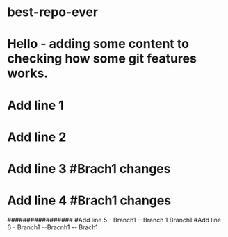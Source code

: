 # best-repo-ever
# Hello - adding some content to checking how some git features works.
# Add line 1
# Add line 2
# Add line 3 #Brach1 changes
# Add line 4 #Brach1 changes
#################
#Add line 5 - Branch1 --Branch 1 Branch1
#Add line 6 - Branch1 --Bracnh1 -- Brach1

